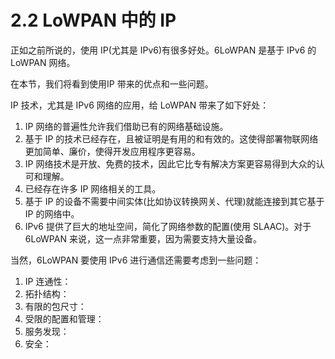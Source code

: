 # 2.2 LoWPAN 中的 IP

正如之前所说的，使用 IP(尤其是 IPv6)有很多好处。6LoWPAN 是基于 IPv6 的 LoWPAN 网络。

在本节，我们将看到使用IP 带来的优点和一些问题。

IP 技术，尤其是 IPv6 网络的应用，给 LoWPAN 带来了如下好处：
1. IP 网络的普遍性允许我们借助已有的网络基础设施。
2. 基于 IP 的技术已经存在，且被证明是有用的和有效的。这使得部署物联网络更加简单、廉价，使得开发应用程序更容易。
3. IP 网络技术是开放、免费的技术，因此它比专有解决方案更容易得到大众的认可和理解。
4. 已经存在许多 IP 网络相关的工具。
5. 基于 IP 的设备不需要中间实体(比如协议转换网关、代理)就能连接到其它基于 IP 的网络中。
6. IPv6 提供了巨大的地址空间，简化了网络参数的配置(使用 SLAAC)。对于 6LoWPAN 来说，这一点非常重要，因为需要支持大量设备。

当然，6LoWPAN 要使用 IPv6 进行通信还需要考虑到一些问题：
1. IP 连通性：
2. 拓扑结构：
3. 有限的包尺寸：
4. 受限的配置和管理：
5. 服务发现：
6. 安全：